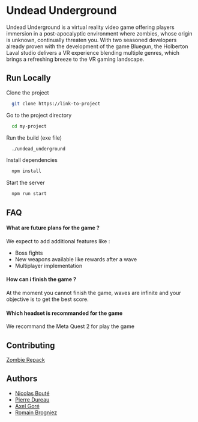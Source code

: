 # Undead Underground

Undead Underground is a virtual reality video game offering players immersion in a post-apocalyptic environment where zombies, whose origin is unknown, continually threaten you. With two seasoned developers already proven with the development of the game Bluegun, the Holberton Laval studio delivers a VR experience blending multiple genres, which brings a refreshing breeze to the VR gaming landscape.


## Run Locally

Clone the project

```bash
  git clone https://link-to-project
```

Go to the project directory

```bash
  cd my-project
```

Run the build (exe file)

```bash
  ./undead_underground
```

Install dependencies

```bash
  npm install
```

Start the server

```bash
  npm run start
```




## FAQ

#### What are future plans for the game ?

We expect to add additional features like :
- Boss fights
- New weapons available like rewards after a wave
- Multiplayer implementation

#### How can i finish the game ?

At the moment you cannot finish the game, waves are infinite and your objective is to get the best score.

#### Which headset is recommanded for the game

We recommand the Meta Quest 2 for play the game
## Contributing

[Zombie Repack](https://assetstore.unity.com/packages/3d/characters/humanoids/zombie-repack-86017)

## Authors

- [Nicolas Bouté](https://github.com/nboute)
- [Pierre Dureau](https://github.com/Pierre-Dureau)
- [Axel Goré](https://github.com/Heidge)
- [Romain Brogniez](https://github.com/Rbrogniez)

